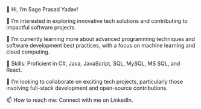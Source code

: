 


👋 Hi, I’m Sage Prasad Yadav!

👀 I’m interested in exploring innovative tech solutions and contributing to impactful software projects.

🌱 I’m currently learning more about advanced programming techniques and software development best practices, with a focus on machine learning and cloud computing.

💪 Skills: Proficient in C#, Java, JavaScript, SQL, MySQL, MS SQL, and React.

💞️ I’m looking to collaborate on exciting tech projects, particularly those involving full-stack development and open-source contributions.

📫 How to reach me: Connect with me on LinkedIn.

<!---
yadavpdsagar/yadavpdsagar is a ✨ special ✨ repository because its `README.md` (this file) appears on your GitHub profile.
You can click the Preview link to take a look at your changes.
--->
